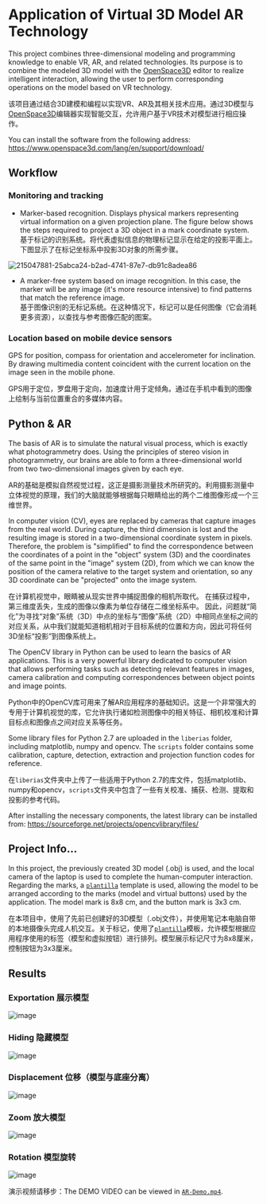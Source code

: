# Application of Virtual 3D Model AR Technology

This project combines three-dimensional modeling and programming knowledge to enable VR, AR, and related technologies. Its purpose is to combine the modeled 3D model with the [OpenSpace3D](https://www.openspace3d.com/) editor to realize intelligent interaction, allowing the user to perform corresponding operations on the model based on VR technology.

该项目通过结合3D建模和编程以实现VR、AR及其相关技术应用。通过3D模型与[OpenSpace3D](https://www.openspace3d.com/)编辑器实现智能交互，允许用户基于VR技术对模型进行相应操作。

You can install the software from the following address: https://www.openspace3d.com/lang/en/support/download/

## Workflow

### Monitoring and tracking

- Marker-based recognition. Displays physical markers representing virtual information on a given projection plane. The figure below shows the steps required to project a 3D object in a mark coordinate system.
<br />基于标记的识别系统。将代表虚拟信息的物理标记显示在给定的投影平面上。下图显示了在标记坐标系中投影3D对象的所需步骤。

![215047881-25abca24-b2ad-4741-87e7-db91c8adea86](https://user-images.githubusercontent.com/97808991/224477574-ec960685-531f-464b-996f-13b29fe270e3.png)

- A marker-free system based on image recognition. In this case, the marker will be any image (it's more resource intensive) to find patterns that match the reference image.
<br />基于图像识别的无标记系统。在这种情况下，标记可以是任何图像（它会消耗更多资源），以查找与参考图像匹配的图案。

### Location based on mobile device sensors

GPS for position, compass for orientation and accelerometer for inclination. By drawing multimedia content coincident with the current location on the image seen in the mobile phone.

GPS用于定位，罗盘用于定向，加速度计用于定倾角。通过在手机中看到的图像上绘制与当前位置重合的多媒体内容。

## Python & AR

The basis of AR is to simulate the natural visual process, which is exactly what photogrammetry does. Using the principles of stereo vision in photogrammetry, our brains are able to form a three-dimensional world from two two-dimensional images given by each eye.

AR的基础是模拟自然视觉过程，这正是摄影测量技术所研究的。利用摄影测量中立体视觉的原理，我们的大脑就能够根据每只眼睛给出的两个二维图像形成一个三维世界。

In computer vision (CV), eyes are replaced by cameras that capture images from the real world. During capture, the third dimension is lost and the resulting image is stored in a two-dimensional coordinate system in pixels. Therefore, the problem is "simplified" to find the correspondence between the coordinates of a point in the "object" system (3D) and the coordinates of the same point in the "image" system (2D), from which we can know the position of the camera relative to the target system and orientation, so any 3D coordinate can be "projected" onto the image system.

在计算机视觉中，眼睛被从现实世界中捕捉图像的相机所取代。 在捕获过程中，第三维度丢失，生成的图像以像素为单位存储在二维坐标系中。 因此，问题就“简化”为寻找“对象”系统（3D）中点的坐标与“图像”系统（2D）中相同点坐标之间的对应关系，从中我们就能知道相机相对于目标系统的位置和方向，因此可将任何3D坐标“投影”到图像系统上。

The OpenCV library in Python can be used to learn the basics of AR applications. This is a very powerful library dedicated to computer vision that allows performing tasks such as detecting relevant features in images, camera calibration and computing correspondences between object points and image points.

Python中的OpenCV库可用来了解AR应用程序的基础知识。这是一个非常强大的专用于计算机视觉的库，它允许执行诸如检测图像中的相关特征、相机校准和计算目标点和图像点之间对应关系等任务。

Some library files for Python 2.7 are uploaded in the `liberias` folder, including matplotlib, numpy and opencv. The `scripts` folder contains some calibration, capture, detection, extraction and projection function codes for reference. 

在`liberias`文件夹中上传了一些适用于Python 2.7的库文件，包括matplotlib、numpy和opencv，`scripts`文件夹中包含了一些有关校准、捕获、检测、提取和投影的参考代码。

After installing the necessary components, the latest library can be installed from: https://sourceforge.net/projects/opencvlibrary/files/

## Project Info...

In this project, the previously created 3D model (.obj) is used, and the local camera of the laptop is used to complete the human-computer interaction. Regarding the marks, a [`plantilla`](https://github.com/Rc-W024/AR-OpenSpace3D/blob/main/plantilla.pdf) template is used, allowing the model to be arranged according to the marks (model and virtual buttons) used by the application. The model mark is 8x8 cm, and the button mark is 3x3 cm.

在本项目中，使用了先前已创建好的3D模型（.obj文件），并使用笔记本电脑自带的本地摄像头完成人机交互。关于标记，使用了[`plantilla`](https://github.com/Rc-W024/AR-OpenSpace3D/blob/main/plantilla.pdf)模板，允许模型根据应用程序使用的标签（模型和虚拟按钮）进行排列。模型展示标记尺寸为8x8厘米，控制按钮为3x3厘米。

## Results

### Exportation 展示模型

![image](https://user-images.githubusercontent.com/97808991/215061642-14f7c140-fa34-4f58-b495-91606b00d6c2.png)

### Hiding 隐藏模型

![image](https://user-images.githubusercontent.com/97808991/215061984-12b40011-2658-4a98-bdbf-c5d23bfa518d.png)

### Displacement 位移（模型与底座分离）

![image](https://user-images.githubusercontent.com/97808991/215062132-c397ba98-797b-4e1e-820e-faac0e996f9a.png)

### Zoom 放大模型

![image](https://user-images.githubusercontent.com/97808991/215062203-fa6c38e0-a3f5-4336-b5a0-84ca86f21a92.png)

### Rotation 模型旋转

![image](https://user-images.githubusercontent.com/97808991/215062299-baf0a216-52c4-4c26-8373-eac74536e3e7.png)

演示视频请移步：The DEMO VIDEO can be viewed in [`AR-Demo.mp4`](https://github.com/Rc-W024/AR-OpenSpace3D/blob/main/AR-Demo.mp4).

